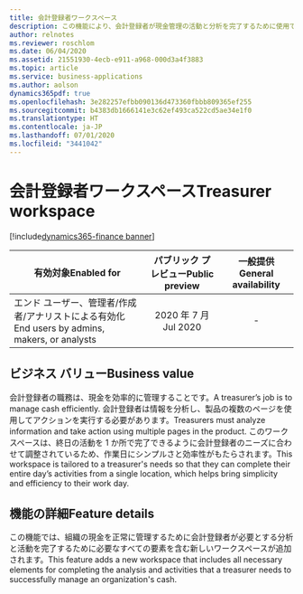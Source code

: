 ```yaml
---
title: 会計登録者ワークスペース
description: この機能により、会計登録者が現金管理の活動と分析を完了するために使用できる新しいワークスペースが導入されます。
author: relnotes
ms.reviewer: roschlom
ms.date: 06/04/2020
ms.assetid: 21551930-4ecb-e911-a968-000d3a4f3883
ms.topic: article
ms.service: business-applications
ms.author: aolson
dynamics365pdf: true
ms.openlocfilehash: 3e282257efbb090136d473360fbbb809365ef255
ms.sourcegitcommit: b4383db1666141e3c62ef493ca522cd5ae34e1f0
ms.translationtype: HT
ms.contentlocale: ja-JP
ms.lasthandoff: 07/01/2020
ms.locfileid: "3441042"
---
```

# <a name="treasurer-workspace"></a><span data-ttu-id="1a4b7-103">会計登録者ワークスペース</span><span class="sxs-lookup"><span data-stu-id="1a4b7-103">Treasurer workspace</span></span>
[!include[dynamics365-finance banner](../includes/dynamics365-finance.md)]

| <span data-ttu-id="1a4b7-104">有効対象</span><span class="sxs-lookup"><span data-stu-id="1a4b7-104">Enabled for</span></span>    |  <span data-ttu-id="1a4b7-105">パブリック プレビュー</span><span class="sxs-lookup"><span data-stu-id="1a4b7-105">Public preview</span></span> | <span data-ttu-id="1a4b7-106">一般提供</span><span class="sxs-lookup"><span data-stu-id="1a4b7-106">General availability</span></span> | 
| ---------- | :----------: |:----------: |
|<span data-ttu-id="1a4b7-107">エンド ユーザー、管理者/作成者/アナリストによる有効化</span><span class="sxs-lookup"><span data-stu-id="1a4b7-107">End users by admins, makers, or analysts</span></span>|<span data-ttu-id="1a4b7-108">2020 年 7 月</span><span class="sxs-lookup"><span data-stu-id="1a4b7-108">Jul 2020</span></span>| -|


## <a name="business-value"></a><span data-ttu-id="1a4b7-109">ビジネス バリュー</span><span class="sxs-lookup"><span data-stu-id="1a4b7-109">Business value</span></span>
<!-- bv start -->
<span data-ttu-id="1a4b7-110">会計登録者の職務は、現金を効率的に管理することです。</span><span class="sxs-lookup"><span data-stu-id="1a4b7-110">A treasurer’s job is to manage cash efficiently.</span></span> <span data-ttu-id="1a4b7-111">会計登録者は情報を分析し、製品の複数のページを使用してアクションを実行する必要があります。</span><span class="sxs-lookup"><span data-stu-id="1a4b7-111">Treasurers must analyze information and take action using multiple pages in the product.</span></span> <span data-ttu-id="1a4b7-112">このワークスペースは、終日の活動を 1 か所で完了できるように会計登録者のニーズに合わせて調整されているため、作業日にシンプルさと効率性がもたらされます。</span><span class="sxs-lookup"><span data-stu-id="1a4b7-112">This workspace is tailored to a treasurer's needs so that they can complete their entire day’s activities from a single location, which helps bring simplicity and efficiency to their work day.</span></span>
<!-- bv end -->



## <a name="feature-details"></a><span data-ttu-id="1a4b7-113">機能の詳細</span><span class="sxs-lookup"><span data-stu-id="1a4b7-113">Feature details</span></span>
<!--feature detail start -->
<span data-ttu-id="1a4b7-114">この機能では、組織の現金を正常に管理するために会計登録者が必要とする分析と活動を完了するために必要なすべての要素を含む新しいワークスペースが追加されます。</span><span class="sxs-lookup"><span data-stu-id="1a4b7-114">This feature adds a new workspace that includes all necessary elements for completing the analysis and activities that a treasurer needs to successfully manage an organization's cash.</span></span>
<!--feature detail end -->









